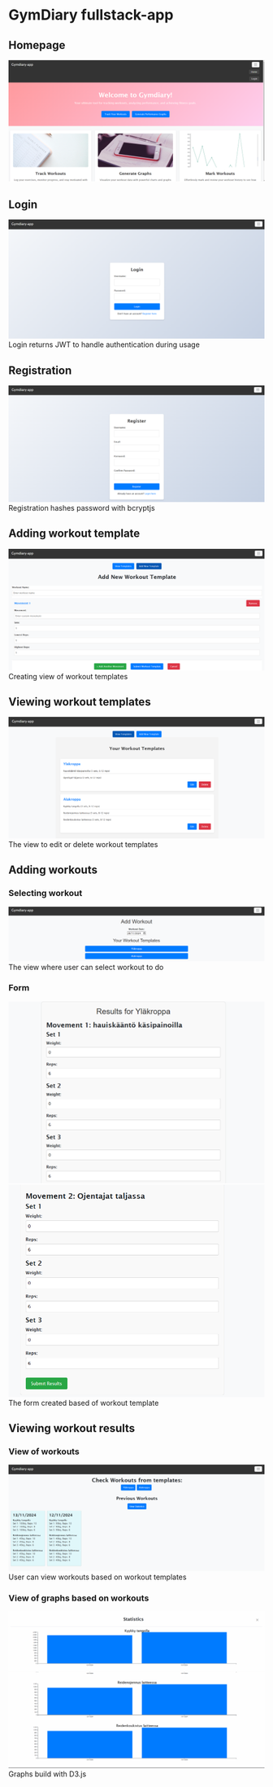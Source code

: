 # GymDiary fullstack-app

## Homepage

![Homepage](images_for_readme/image.png)

## Login

![Loginpage](images_for_readme/image-1.png)
Login returns JWT to handle authentication during usage

## Registration

![Registrationpage](images_for_readme/image-2.png)
Registration hashes password with bcryptjs

## Adding workout template

![Adding workout template](images_for_readme/image-4.png)
Creating view of workout templates

## Viewing workout templates

![Viewing workout templates](images_for_readme/image-5.png)
The view to edit or delete workout templates

## Adding workouts

### Selecting workout

![Seleciton of workout](images_for_readme/image-6.png)
The view where user can select workout to do

### Form

![Form](images_for_readme/image-7.png)
![Form](images_for_readme/image-8.png)
The form created based of workout template

## Viewing workout results

### View of workouts

![Viewing workouts](images_for_readme/image-9.png)
User can view workouts based on workout templates

### View of graphs based on workouts

![First](images_for_readme/image-10.png)
![Second](images_for_readme/image-11.png)
Graphs build with D3.js
